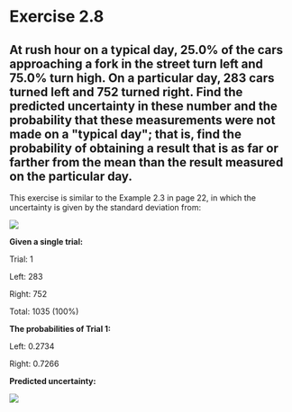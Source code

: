 Exercise 2.8
=======

At rush hour on a typical day, 25.0% of the cars approaching a fork in the street turn left and 75.0% turn high. On a particular day, 283 cars turned left and 752 turned right. Find the predicted uncertainty in these number and the probability that these measurements were not made on a "typical day"; that is, find the probability of obtaining a result that is as far or farther from the mean than the result measured on the particular day.
-----------

This exercise is similar to the Example 2.3 in page 22, in which the uncertainty is given by the standard deviation from:

<img src="https://latex.codecogs.com/svg.latex?\sigma=\sqrt{np(1-p)}" />

**Given a single trial:**

Trial: 1

Left: 283

Right: 752

Total: 1035 (100%)

**The probabilities of Trial 1:**

Left: 0.2734

Right: 0.7266

**Predicted uncertainty:**

<img src="https://latex.codecogs.com/svg.latex?s \approx \sqrt{np(1-p)}=\sqrt{1035 \times 0.2734 \times 0.7266}=14.3" />
